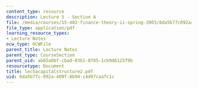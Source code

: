 ```yaml
---
content_type: resource
description: Lecture 5 - Section A
file: /media/courses/15-402-finance-theory-ii-spring-2003/8da5b77c092a409f8b94c4d97caafc1c_lec5acapitalstructure2.pdf
file_type: application/pdf
learning_resource_types:
- Lecture Notes
ocw_type: OCWFile
parent_title: Lecture Notes
parent_type: CourseSection
parent_uid: ab65a0bf-cbad-03b1-0785-1cb9d6125f9b
resourcetype: Document
title: lec5acapitalstructure2.pdf
uid: 8da5b77c-092a-409f-8b94-c4d97caafc1c
---
```

